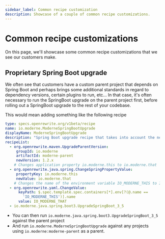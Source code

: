 ```yaml
---
sidebar_label: Common recipe customization
description: Showcase of a couple of common recipe customizations.
---
```


# Common recipe customizations

On this page, we'll showcase some common recipe customizations that we see our customers make.

## Proprietary Spring Boot upgrade
We often see that customers have a custom parent project that depends on Spring Boot and perhaps brings some additional standards in regard to dependency versions, certain plugins to run, etc...
In that case, it's often necessary to run the SpringBoot upgrade on the parent project first, before rolling out a SpringBoot upgrade to the rest of your codebase.

This would mean adding something like the following recipe
```yaml
type: specs.openrewrite.org/v1beta/recipe
name: io.moderne.ModerneSpringBootUpgrade
displayName: ModerneSpringBootUpgrade
description: "Spring Boot upgrade recipe that takes into account the need to update the io.moderne:moderne-parent first."
recipeList:
  - org.openrewrite.maven.UpgradeParentVersion:
     groupId: io.moderne
     artifactId: moderne-parent
     newVersion: 1.2.x
    # Changes application property io.moderne.this to io.moderne.that
  - org.openrewrite.java.spring.ChangeSpringPropertyValue:
     propertyKey: io.moderne.this
     newValue: io.moderne.that
    # Changes the name of the environment variable IO_MODERNE_THIS to IO_MODERNE_THAT in a Kubernetes deployment YAML
  - org.openrewrite.yaml.ChangeValue:
      keyPath: $.spec.template.spec.containers[*].env[?(@.name ==
        'IO_MODERNE_THIS')].name
      value: IO_MODERNE_THAT
  - io.moderne.java.spring.boot3.UpgradeSpringBoot_3_5

```
* You can then run `io.moderne.java.spring.boot3.UpgradeSpringBoot_3_5` against the parent project
* And run `io.moderne.ModerneSpringBootUpgrade` against any projects using `io.moderne:moderne-parent` as a parent.